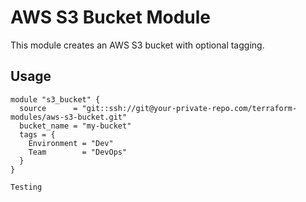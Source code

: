 # AWS S3 Bucket Module

This module creates an AWS S3 bucket with optional tagging.

## Usage

```hcl
module "s3_bucket" {
  source      = "git::ssh://git@your-private-repo.com/terraform-modules/aws-s3-bucket.git"
  bucket_name = "my-bucket"
  tags = {
    Environment = "Dev"
    Team        = "DevOps"
  }
}

Testing
